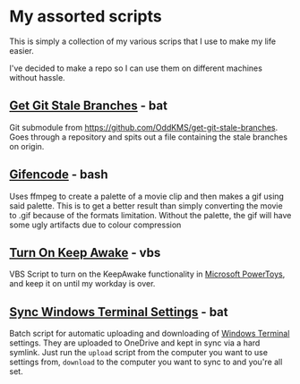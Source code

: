 # My assorted scripts

This is simply a collection of my various scrips that I use to make my life easier.

I've decided to make a repo so I can use them on different machines without hassle.

## [Get Git Stale Branches](https://github.com/OddKMS/get-git-stale-branches) - bat

Git submodule from https://github.com/OddKMS/get-git-stale-branches.
Goes through a repository and spits out a file containing the stale branches on origin.

## [Gifencode](/gifencode/) - bash

Uses ffmpeg to create a palette of a movie clip and then makes a gif using said palette.
This is to get a better result than simply converting the movie to .gif because of the
formats limitation. Without the palette, the gif will have some ugly artifacts due to
colour compression

## [Turn On Keep Awake](https://github.com/OddKMS/turn-on-keep-awake/) - vbs

VBS Script to turn on the KeepAwake functionality in [Microsoft PowerToys](https://github.com/microsoft/PowerToys), and keep it on until my workday is over. 

## [Sync Windows Terminal Settings](https://github.com/OddKMS/sync-windows-terminal-settings) - bat

Batch script for automatic uploading and downloading of [Windows Terminal](https://github.com/microsoft/terminal) settings.
They are uploaded to OneDrive and kept in sync via a hard symlink. Just run the `upload` script from the
computer you want to use settings from, `download` to the computer you want to sync to and you're all set.
